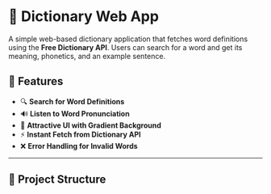 # 📖 Dictionary Web App

A simple web-based dictionary application that fetches word definitions using the **Free Dictionary API**. Users can search for a word and get its meaning, phonetics, and an example sentence.

## 🚀 Features
- 🔍 **Search for Word Definitions**
- 🔊 **Listen to Word Pronunciation**
- 🎨 **Attractive UI with Gradient Background**
- ⚡ **Instant Fetch from Dictionary API**
- ❌ **Error Handling for Invalid Words**

---

## 📂 Project Structure
